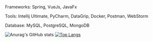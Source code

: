 Frameworks:
  Spring, VueJs, JavaFx

Tools:
  Intellij Ultimate, PyCharm, DataGrip, Docker, Postman, WebStorm
  
Database:
  MySQL, PostgreSQL, MongoDB
  

![Anurag's GitHub stats](https://github-readme-stats.vercel.app/api?username=BlankSpot08&show_icons=true&theme=gotham)
[![Top Langs](https://github-readme-stats.vercel.app/api/top-langs/?username=BlankSpot08&layout=compact&theme=gotham)](https://github.com/anuraghazra/github-readme-stats)
